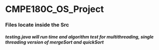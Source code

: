 # CMPE180C_OS_Project

### Files locate inside the Src
##### testing.java will run time and algorithm test for multithreading, single threading version of mergeSort and quickSort

